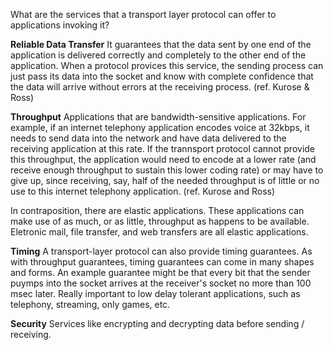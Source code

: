 What are the services that a transport layer protocol can offer to applications invoking it?

**Reliable Data Transfer**
It guarantees that the data sent by one end of the application is delivered correctly and completely to the other end of the application. When a protocol provices this service, the sending process can just pass its data into the socket and know with complete confidence that the data will arrive without errors at the receiving process. (ref. Kurose & Ross)

**Throughput**
Applications that are bandwidth-sensitive applications. For example, if an internet telephony application encodes voice at 32kbps, it needs to send data into the network and have data delivered to the receiving application at this rate. If the trannsport protocol cannot provide this throughput, the application would need to encode at a lower rate (and receive enough throughput to sustain this lower coding rate) or may have to give up, since receiving, say, half of the needed throughput is of little or no use to this internet telephony application. (ref. Kurose and Ross)

In contraposition, there are elastic applications. These applications can make use of as much, or as little, throughput as happens to be available. Eletronic mail, file transfer, and web transfers are all elastic applications. 

**Timing**
A transport-layer protocol can also provide timing guarantees. As with throughput guarantees, timing guarantees can come in many shapes and forms. An example guarantee might be that every bit that the sender puymps into the socket arrives at the receiver's socket no more than 100 msec later. Really important to low delay tolerant applications, such as telephony, streaming, only games, etc.

**Security**
Services like encrypting and decrypting data before sending / receiving.
